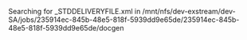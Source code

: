  Searching for _STDDELIVERYFILE.xml in /mnt/nfs/dev-exstream/dev-SA/jobs/235914ec-845b-48e5-818f-5939dd9e65de/235914ec-845b-48e5-818f-5939dd9e65de/docgen

